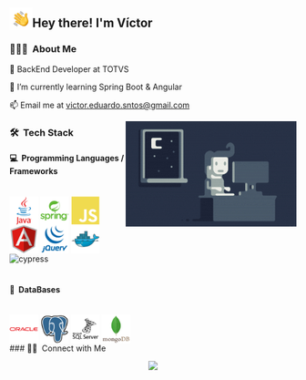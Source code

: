 <img alt="Night Coding" src="./assets/Hand%20Wave.gif" width='40' align="left"/><h2>Hey there! I'm Víctor</h2>

<!-- ## 👋 &nbsp;Hey there! I'm Víctor -->

### 👨🏻‍💻 &nbsp;About Me

💼   BackEnd Developer at TOTVS

🌱   I’m currently learning Spring Boot & Angular

📫   Email me at victor.eduardo.sntos@gmail.com

<img alt="Night Coding" src="https://raw.githubusercontent.com/victorEsantos/victorEsantos/master/assets/Night-Coding.gif" align="right"/>

### 🛠 &nbsp;Tech Stack

#### 💻 &nbsp;Programming Languages / Frameworks

<div style="display: inline_block"><br>
  <img align="center" alt="java" height="50" width="50" src="https://raw.githubusercontent.com/devicons/devicon/9f4f5cdb393299a81125eb5127929ea7bfe42889/icons/java/java-original-wordmark.svg">
  <img align="center" alt="spring" height="50" width="50" src="https://raw.githubusercontent.com/devicons/devicon/9f4f5cdb393299a81125eb5127929ea7bfe42889/icons/spring/spring-original-wordmark.svg">
  <img align="center" alt="Js" height="50" width="50" src="https://raw.githubusercontent.com/devicons/devicon/master/icons/javascript/javascript-plain.svg">
  <img align="center" alt="angular" height="50" width="50" src="https://raw.githubusercontent.com/devicons/devicon/9f4f5cdb393299a81125eb5127929ea7bfe42889/icons/angularjs/angularjs-original.svg">
  <img align="center" alt="jQuery" height="50" width="50" src="https://raw.githubusercontent.com/devicons/devicon/9f4f5cdb393299a81125eb5127929ea7bfe42889/icons/jquery/jquery-plain-wordmark.svg">
  <img align="center" alt="docker" height="50" width="50" src="https://raw.githubusercontent.com/devicons/devicon/9f4f5cdb393299a81125eb5127929ea7bfe42889/icons/docker/docker-original.svg">
  <img align="center" alt="cypress" height="50" width="50" src="https://github.com/cypress-io/cypress-icons/blob/master/src/cypress.iconset/icon_128x128.png?raw=true">

</div>
<br>

#### 💾 &nbsp;DataBases
<div style="display: inline_block"><br>
  <img align="center" alt="oracle" height="50" width="50" src="https://raw.githubusercontent.com/devicons/devicon/9f4f5cdb393299a81125eb5127929ea7bfe42889/icons/oracle/oracle-original.svg">
  <img align="center" alt="postgresql" height="50" width="50" src="https://raw.githubusercontent.com/devicons/devicon/9f4f5cdb393299a81125eb5127929ea7bfe42889/icons/postgresql/postgresql-original.svg">
  <img align="center" alt="microsoftsqlserver" height="50" width="50" src="https://raw.githubusercontent.com/devicons/devicon/9f4f5cdb393299a81125eb5127929ea7bfe42889/icons/microsoftsqlserver/microsoftsqlserver-plain-wordmark.svg">
  <img align="center" alt="mongodb" height="50" width="50" src="https://raw.githubusercontent.com/devicons/devicon/9f4f5cdb393299a81125eb5127929ea7bfe42889/icons/mongodb/mongodb-original-wordmark.svg">

</div>
### 🤝🏻 &nbsp;Connect with Me

<p align="center">
<a href="https://linkedin.com/in/victoresantos"><img src="https://img.shields.io/badge/-Aditya%20Vikram%20Singh-0077B5?style=flat&logo=Linkedin&logoColor=white"/></a>
</p>
